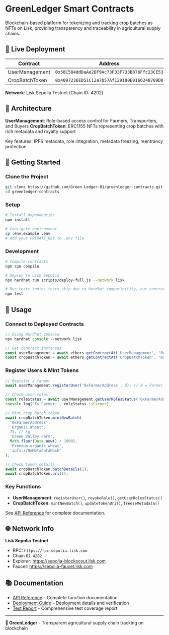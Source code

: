 # GreenLedger Smart Contracts

Blockchain-based platform for tokenizing and tracking crop batches as NFTs on Lisk, providing transparency and traceability in agricultural supply chains.

## 🚀 Live Deployment

| Contract | Address | Explorer |
|----------|---------|----------|
| UserManagement | `0x58C584ddDaAe2DF9Ac73F33F733B876Ffc23CE53` | [View](https://sepolia-blockscout.lisk.com/address/0x58C584ddDaAe2DF9Ac73F33F733B876Ffc23CE53) |
| CropBatchToken | `0x4097236ED51C12a7b57Af129190E0166248709D0` | [View](https://sepolia-blockscout.lisk.com/address/0x4097236ED51C12a7b57Af129190E0166248709D0) |

**Network**: Lisk Sepolia Testnet (Chain ID: 4202)

## 📄 Architecture

**UserManagement**: Role-based access control for Farmers, Transporters, and Buyers
**CropBatchToken**: ERC1155 NFTs representing crop batches with rich metadata and royalty support

Key features: IPFS metadata, role integration, metadata freezing, reentrancy protection

## 🚀 Getting Started

### Clone the Project
```bash
git clone https://github.com/Green-Ledger-01/greenledger-contracts.git
cd greenledger-contracts
```

### Setup
```bash
# Install dependencies
npm install

# Configure environment
cp .env.example .env
# Add your PRIVATE_KEY to .env file
```

### Development
```bash
# Compile contracts
npm run compile

# Deploy to Lisk Sepolia
npx hardhat run scripts/deploy-full.js --network lisk

# Run tests (note: tests skip due to Hardhat compatibility, but contracts work on testnet)
npm test
```

## 🔧 Usage

### Connect to Deployed Contracts
```javascript
// Using Hardhat Console
npx hardhat console --network lisk

// Get contract instances
const userManagement = await ethers.getContractAt('UserManagement', '0x58C584ddDaAe2DF9Ac73F33F733B876Ffc23CE53');
const cropBatchToken = await ethers.getContractAt('CropBatchToken', '0x4097236ED51C12a7b57Af129190E0166248709D0');
```

### Register Users & Mint Tokens
```javascript
// Register a farmer
await userManagement.registerUser('0xFarmerAddress', 0); // 0 = Farmer

// Check user roles
const roleStatus = await userManagement.getUserRolesStatus('0xFarmerAddress');
console.log('Is Farmer:', roleStatus.isFarmer);

// Mint crop batch token
await cropBatchToken.mintNewBatch(
  '0xFarmerAddress',
  'Organic Wheat',
  75, // kg
  'Green Valley Farm',
  Math.floor(Date.now() / 1000),
  'Premium organic wheat',
  'ipfs://QmMetadataHash'
);

// Check token details
await cropBatchToken.batchDetails(1);
await cropBatchToken.uri(1);
```

### Key Functions
- **UserManagement**: `registerUser()`, `revokeRole()`, `getUserRolesStatus()`
- **CropBatchToken**: `mintNewBatch()`, `updateTokenUri()`, `freezeMetadata()`

See [API Reference](docs/API_REFERENCE.md) for complete documentation.

## 🌐 Network Info

**Lisk Sepolia Testnet**
- RPC: `https://rpc.sepolia.lisk.com`
- Chain ID: `4202`
- Explorer: https://sepolia-blockscout.lisk.com
- Faucet: https://sepolia-faucet.lisk.com

## 📚 Documentation

- [API Reference](docs/API_REFERENCE.md) - Complete function documentation
- [Deployment Guide](docs/DEPLOYMENT.md) - Deployment details and verification
- [Test Report](docs/TEST_REPORT.md) - Comprehensive test coverage report

---

**🌱 GreenLedger** - Transparent agricultural supply chain tracking on blockchain
